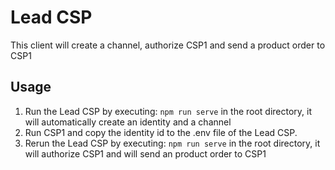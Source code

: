 # Lead CSP
This client will create a channel, authorize CSP1 and send a product order to CSP1

## Usage
1. Run the Lead CSP by executing: ```npm run serve``` in the root directory, it will automatically create an identity and a channel
2. Run CSP1 and copy the identity id to the .env file of the Lead CSP.
3. Rerun the Lead CSP by executing: ```npm run serve``` in the root directory, it will authorize CSP1 and will send an product order to CSP1